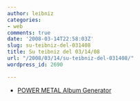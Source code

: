 ```yaml
---
author: leibniz
categories:
- web
comments: true
date: '2008-03-14T22:58:03Z'
slug: su-teibniz-del-031408
title: Su teibniz del 03/14/08
url: "/2008/03/14/su-teibniz-del-031408/"
wordpress_id: 2690

---
```

* [POWER METAL Album Generator](http://feeds.feedburner.com/~r/teibniz/~3/251582460/28871128)


